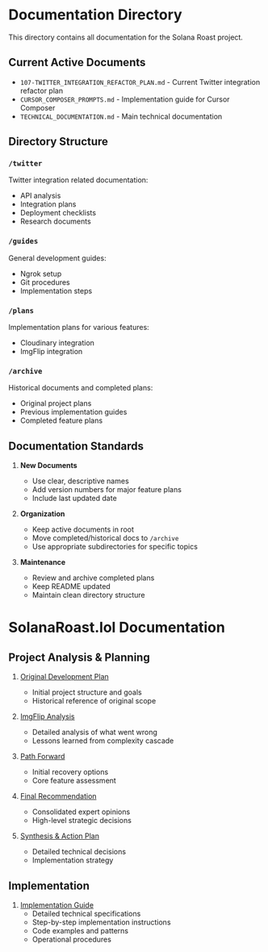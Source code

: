 # Documentation Directory

This directory contains all documentation for the Solana Roast project.

## Current Active Documents

- `107-TWITTER_INTEGRATION_REFACTOR_PLAN.md` - Current Twitter integration refactor plan
- `CURSOR_COMPOSER_PROMPTS.md` - Implementation guide for Cursor Composer
- `TECHNICAL_DOCUMENTATION.md` - Main technical documentation

## Directory Structure

### `/twitter`
Twitter integration related documentation:
- API analysis
- Integration plans
- Deployment checklists
- Research documents

### `/guides`
General development guides:
- Ngrok setup
- Git procedures
- Implementation steps

### `/plans`
Implementation plans for various features:
- Cloudinary integration
- ImgFlip integration

### `/archive`
Historical documents and completed plans:
- Original project plans
- Previous implementation guides
- Completed feature plans

## Documentation Standards

1. **New Documents**
   - Use clear, descriptive names
   - Add version numbers for major feature plans
   - Include last updated date

2. **Organization**
   - Keep active documents in root
   - Move completed/historical docs to `/archive`
   - Use appropriate subdirectories for specific topics

3. **Maintenance**
   - Review and archive completed plans
   - Keep README updated
   - Maintain clean directory structure

# SolanaRoast.lol Documentation

## Project Analysis & Planning
1. [Original Development Plan](./ORIGINAL_DEV_PLAN.md)
   - Initial project structure and goals
   - Historical reference of original scope

2. [ImgFlip Analysis](./IMGFLIP_ANALYSIS.md)
   - Detailed analysis of what went wrong
   - Lessons learned from complexity cascade

3. [Path Forward](./PATH_FORWARD.md)
   - Initial recovery options
   - Core feature assessment

4. [Final Recommendation](./FINAL_RECOMMENDATION.md)
   - Consolidated expert opinions
   - High-level strategic decisions

5. [Synthesis & Action Plan](./SYNTHESIS_AND_ACTION_PLAN.md)
   - Detailed technical decisions
   - Implementation strategy

## Implementation
1. [Implementation Guide](./IMPLEMENTATION_GUIDE.md)
   - Detailed technical specifications
   - Step-by-step implementation instructions
   - Code examples and patterns
   - Operational procedures 